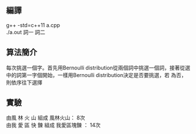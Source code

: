  ## 編譯
 
 g++ -std=c++11 a.cpp   
 ./a.out 詞一 詞二

 ## 算法簡介
 
 每次挑選一個字。首先用Bernoulli distribution從兩個詞中挑選一個詞，接著從選中的詞第一字個開始，一樣用Bernoulli distribution決定是否要挑選，若
 為否，則依序往下選擇
 
 
 
 ## 實驗
 
 
 由風 林 火 山 組成 風林火山： 8次  
 由我 愛 區 快 鍊 組成 我愛區塊鍊 ： 14次
 
 
 
 
